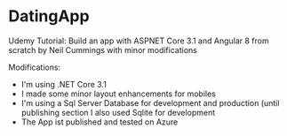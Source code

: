 # DatingApp
Udemy Tutorial: Build an app with ASPNET Core 3.1 and Angular 8 from scratch by Neil Cummings with minor modifications

Modifications:
- I'm using .NET Core 3.1
- I made some minor layout enhancements for mobiles
- I'm using a Sql Server Database for development and production (until publishing section I also used Sqlite for development
- The App ist published and tested on Azure
